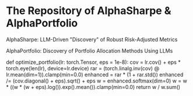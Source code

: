 # The Repository of AlphaSharpe & AlphaPortfolio

AlphaSharpe: LLM-Driven "Discovery" of Robust Risk-Adjusted Metrics

AlphaPortfolio: Discovery of Portfolio Allocation Methods Using LLMs

def optimize_portfolio(lr: torch.Tensor, eps = 1e-8):
    cov = lr.cov() + eps * torch.eye(len(lr), device=lr.device)
    rar = (torch.linalg.inv(cov) @ lr.mean(dim=1)).clamp(min=0.0)
    enhanced = rar * (1 + rar.std())
    enhanced /= (cov.diagonal() + eps).sqrt() + eps
    w = enhanced.softmax(dim=0)
    w = w * ((w * (w + eps).log()).exp().mean()).clamp(min=0.0)
    return w / w.sum()
